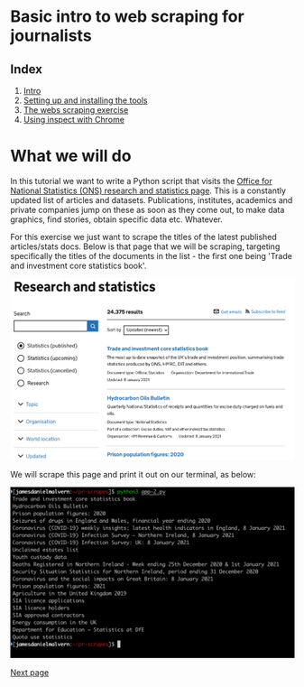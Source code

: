 # Basic intro to web scraping for journalists

## Index
  1. [Intro](https://github.com/jdm79/basic-bs4/blob/main/1-web-scraping-intro.md)
  2. [Setting up and installing the tools](https://github.com/jdm79/basic-bs4/blob/main/2-web-scraping-set-up.md)
  3. [The webs scraping exercise](https://github.com/jdm79/basic-bs4/blob/main/3-web-scraping-exercise-1.md)
  4. [Using inspect with Chrome](https://github.com/jdm79/basic-bs4/blob/main/4-web-scraping-using-inspect.md)

# What we will do

In this tutorial we want to write a Python script that visits the [Office for National Statistics (ONS) research and statistics page](https://www.gov.uk/search/research-and-statistics). This is a constantly updated list of articles and datasets. Publications, institutes, academics and private companies jump on these as soon as they come out, to make data graphics, find stories, obtain specific data etc. Whatever. 

For this exercise we just want to scrape the titles of the latest published articles/stats docs. Below is that page that we will be scraping, targeting specifically the titles of the documents in the list - the first one being 'Trade and investment core statistics book'.


![alt text](https://github.com/jdm79/basic-bs4/blob/main/img/ons-list.png?raw=true)


We will scrape this page and print it out on our terminal, as below:

![alt text](https://github.com/jdm79/basic-bs4/blob/main/img/list-titles.png?raw=true)

[Next page](https://github.com/jdm79/basic-bs4/blob/main/2-web-scraping-set-up.md)